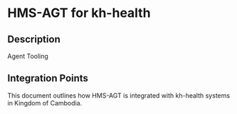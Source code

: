 # HMS-AGT for kh-health

## Description

Agent Tooling

## Integration Points

This document outlines how HMS-AGT is integrated with kh-health systems in Kingdom of Cambodia.
